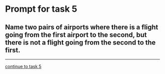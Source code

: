 # Prompt for task 5

## Name two pairs of airports where there is a flight going from the first airport to the second, but there is not a flight going from the second to the first.

---

[continue to task 5](./task5-t.html)
